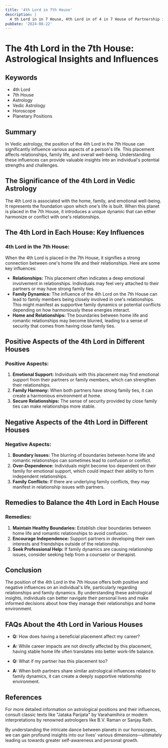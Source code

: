 ```yaml
---
title: '4th Lord in 7th House'
description: |
  4 th Lord in in 7 House, 4th Lord in of 4 in 7 House of Partnership in Vedic astrology
pubDate: '2024-08-22'
---
```


# The 4th Lord in the 7th House: Astrological Insights and Influences

## Keywords
- 4th Lord
- 7th House
- Astrology
- Vedic Astrology
- Horoscope
- Planetary Positions

## Summary
In Vedic astrology, the position of the 4th Lord in the 7th House can significantly influence various aspects of a person's life. This placement affects relationships, family life, and overall well-being. Understanding these influences can provide valuable insights into an individual's potential strengths and challenges.

## The Significance of the 4th Lord in Vedic Astrology
The 4th Lord is associated with the home, family, and emotional well-being. It represents the foundation upon which one's life is built. When this planet is placed in the 7th House, it introduces a unique dynamic that can either harmonize or conflict with one's relationships.

## The 4th Lord in Each House: Key Influences
### 4th Lord in the 7th House:
When the 4th Lord is placed in the 7th House, it signifies a strong connection between one's home life and their relationships. Here are some key influences:
- **Relationships:** This placement often indicates a deep emotional involvement in relationships. Individuals may feel very attached to their partners or may have strong family ties.
- **Family Dynamics:** The influence of the 4th Lord on the 7th House can lead to family members being closely involved in one's relationships. This might manifest as supportive family dynamics or potential conflicts depending on how harmoniously these energies interact.
- **Home and Relationships:** The boundaries between home life and romantic relationships may become blurred, leading to a sense of security that comes from having close family ties.

## Positive Aspects of the 4th Lord in Different Houses
### Positive Aspects:
1. **Emotional Support:** Individuals with this placement may find emotional support from their partners or family members, which can strengthen their relationships.
2. **Family Harmony:** When both partners have strong family ties, it can create a harmonious environment at home.
3. **Secure Relationships:** The sense of security provided by close family ties can make relationships more stable.

## Negative Aspects of the 4th Lord in Different Houses
### Negative Aspects:
1. **Boundary Issues:** The blurring of boundaries between home life and romantic relationships can sometimes lead to confusion or conflict.
2. **Over-Dependence:** Individuals might become too dependent on their family for emotional support, which could impact their ability to form independent relationships.
3. **Family Conflicts:** If there are underlying family conflicts, they may manifest in relationship issues with partners.

## Remedies to Balance the 4th Lord in Each House
### Remedies:
1. **Maintain Healthy Boundaries:** Establish clear boundaries between home life and romantic relationships to avoid confusion.
2. **Encourage Independence:** Support partners in developing their own interests and friendships outside of the relationship.
3. **Seek Professional Help:** If family dynamics are causing relationship issues, consider seeking help from a counselor or therapist.

## Conclusion
The position of the 4th Lord in the 7th House offers both positive and negative influences on an individual's life, particularly regarding relationships and family dynamics. By understanding these astrological insights, individuals can better navigate their personal lives and make informed decisions about how they manage their relationships and home environment.

## FAQs About the 4th Lord in Various Houses
- **Q:** How does having a beneficial placement affect my career?
- **A:** While career impacts are not directly affected by this placement, having stable home life often translates into better work-life balance.
  
- **Q:** What if my partner has this placement too?
- **A:** When both partners share similar astrological influences related to family dynamics, it can create a deeply supportive relationship environment.

## References
For more detailed information on astrological positions and their influences, consult classic texts like "Jataka Parijata" by Varahamihira or modern interpretations by renowned astrologers like B.V. Raman or Sanjay Rath.

By understanding the intricate dance between planets in our horoscopes, we can gain profound insights into our lives' various dimensions—ultimately leading us towards greater self-awareness and personal growth.